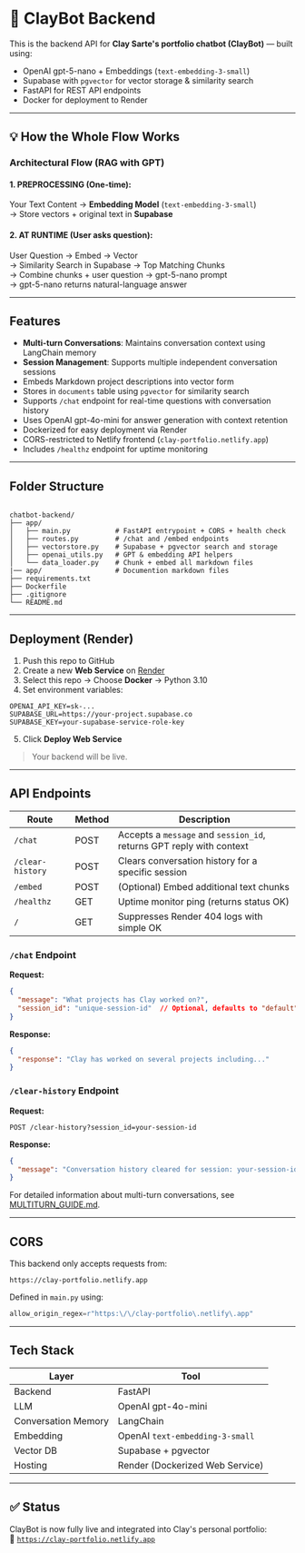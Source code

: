 # 🤖 ClayBot Backend

This is the backend API for **Clay Sarte's portfolio chatbot (ClayBot)** — built using:

- OpenAI gpt-5-nano + Embeddings (`text-embedding-3-small`)
- Supabase with `pgvector` for vector storage & similarity search
- FastAPI for REST API endpoints
- Docker for deployment to Render

---

## 💡 How the Whole Flow Works

### Architectural Flow (RAG with GPT)

#### 1. PREPROCESSING (One-time):
Your Text Content → **Embedding Model** (`text-embedding-3-small`)  
→ Store vectors + original text in **Supabase**

#### 2. AT RUNTIME (User asks question):
User Question → Embed → Vector  
→ Similarity Search in Supabase → Top Matching Chunks  
→ Combine chunks + user question → gpt-5-nano prompt  
→ gpt-5-nano returns natural-language answer

---

## Features

- **Multi-turn Conversations**: Maintains conversation context using LangChain memory
- **Session Management**: Supports multiple independent conversation sessions
- Embeds Markdown project descriptions into vector form
- Stores in `documents` table using `pgvector` for similarity search
- Supports `/chat` endpoint for real-time questions with conversation history
- Uses OpenAI gpt-4o-mini for answer generation with context retention
- Dockerized for easy deployment via Render
- CORS-restricted to Netlify frontend (`clay-portfolio.netlify.app`)
- Includes `/healthz` endpoint for uptime monitoring

---

## Folder Structure

```

chatbot-backend/
├── app/
│   ├── main.py           # FastAPI entrypoint + CORS + health check
│   ├── routes.py         # /chat and /embed endpoints
│   ├── vectorstore.py    # Supabase + pgvector search and storage
│   ├── openai_utils.py   # GPT & embedding API helpers
│   └── data_loader.py    # Chunk + embed all markdown files
|── app/                  # Documention markdown files
├── requirements.txt
├── Dockerfile
├── .gitignore
└── README.md

````

---

## Deployment (Render)

1. Push this repo to GitHub
2. Create a new **Web Service** on [Render](https://render.com)
3. Select this repo → Choose **Docker** → Python 3.10
4. Set environment variables:

```env
OPENAI_API_KEY=sk-...
SUPABASE_URL=https://your-project.supabase.co
SUPABASE_KEY=your-supabase-service-role-key
````

5. Click **Deploy Web Service**

> Your backend will be live.

---

## API Endpoints

| Route            | Method | Description                                          |
| ---------------- | ------ | ---------------------------------------------------- |
| `/chat`          | POST   | Accepts a `message` and `session_id`, returns GPT reply with context |
| `/clear-history` | POST   | Clears conversation history for a specific session   |
| `/embed`         | POST   | (Optional) Embed additional text chunks              |
| `/healthz`       | GET    | Uptime monitor ping (returns status OK)              |
| `/`              | GET    | Suppresses Render 404 logs with simple OK            |

### `/chat` Endpoint

**Request:**
```json
{
  "message": "What projects has Clay worked on?",
  "session_id": "unique-session-id"  // Optional, defaults to "default"
}
```

**Response:**
```json
{
  "response": "Clay has worked on several projects including..."
}
```

### `/clear-history` Endpoint

**Request:**
```
POST /clear-history?session_id=your-session-id
```

**Response:**
```json
{
  "message": "Conversation history cleared for session: your-session-id"
}
```

For detailed information about multi-turn conversations, see [MULTITURN_GUIDE.md](MULTITURN_GUIDE.md).

---

## CORS

This backend only accepts requests from:

```
https://clay-portfolio.netlify.app
```

Defined in `main.py` using:

```python
allow_origin_regex=r"https:\/\/clay-portfolio\.netlify\.app"
```

---

## Tech Stack

| Layer                | Tool                            |
| -------------------- | ------------------------------- |
| Backend              | FastAPI                         |
| LLM                  | OpenAI gpt-4o-mini              |
| Conversation Memory  | LangChain                       |
| Embedding            | OpenAI `text-embedding-3-small` |
| Vector DB            | Supabase + pgvector             |
| Hosting              | Render (Dockerized Web Service) |

---

## ✅ Status

ClayBot is now fully live and integrated into Clay's personal portfolio:  
🔗 [`https://clay-portfolio.netlify.app`](https://clay-portfolio.netlify.app)

```